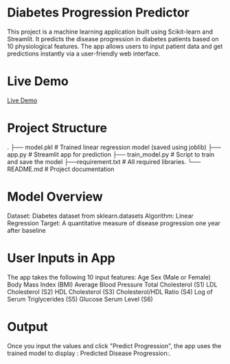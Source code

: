 # Diabetes Progression Predictor
This project is a machine learning application built using Scikit-learn and Streamlit. It predicts the disease progression in diabetes patients based on 10 physiological features. The app allows users to input patient data and get predictions instantly via a user-friendly web interface.
# Live Demo
[Live Demo](https://diabetes-predictor-0092.streamlit.app/)

# Project Structure
.
├── model.pkl                # Trained linear regression model (saved using joblib)
├── app.py                  # Streamlit app for prediction
├── train_model.py           # Script to train and save the model
├──requirement.txt            # All required libraries.
└── README.md               # Project documentation


# Model Overview
Dataset: Diabetes dataset from sklearn.datasets
Algorithm: Linear Regression
Target: A quantitative measure of disease progression one year after baseline

# User Inputs in App
The app takes the following 10 input features:
Age
Sex (Male or Female)
Body Mass Index (BMI)
Average Blood Pressure
Total Cholesterol (S1)
LDL Cholesterol (S2)
HDL Cholesterol (S3)
Cholesterol/HDL Ratio (S4)
Log of Serum Triglycerides (S5)
Glucose Serum Level (S6)

# Output
Once you input the values and click "Predict Progression", the app uses the trained model to display : Predicted Disease Progression:<some value>.

